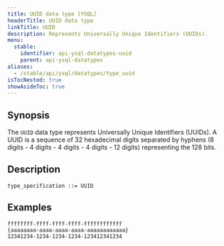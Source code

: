 ```yaml
---
title: UUID data type [YSQL]
headerTitle: UUID data type
linkTitle: UUID
description: Represents Universally Unique Identifiers (UUIDs).
menu:
  stable:
    identifier: api-ysql-datatypes-uuid
    parent: api-ysql-datatypes
aliases:
  - /stable/api/ysql/datatypes/type_uuid
isTocNested: true
showAsideToc: true
---
```


## Synopsis

The `UUID` data type represents Universally Unique Identifiers (UUIDs). A UUID is a sequence of 32 hexadecimal digits separated by hyphens (8 digits - 4 digits - 4 digits - 4 digits - 12 digits) representing the 128 bits.

## Description

```
type_specification ::= UUID
```

## Examples

```
ffffffff-ffff-ffff-ffff-ffffffffffff
{aaaaaaaa-aaaa-aaaa-aaaa-aaaaaaaaaaaa}
12341234-1234-1234-1234-123412341234
```
